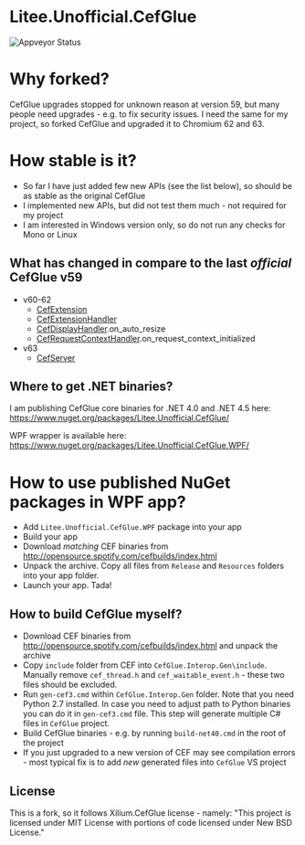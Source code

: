# Litee.Unofficial.CefGlue

![Appveyor Status](https://ci.appveyor.com/api/projects/status/ee8qvlr68hrjum64/branch/master?svg=true)

# Why forked?

CefGlue upgrades stopped for unknown reason at version 59, but many people need upgrades - e.g. to fix security issues. I need the same for my project, so forked CefGlue and upgraded it to Chromium 62 and 63.

# How stable is it?

* So far I have just added few new APIs (see the list below), so should be as stable as the original CefGlue
* I implemented new APIs, but did not test them much - not required for my project
* I am interested in Windows version only, so do not run any checks for Mono or Linux

## What has changed in compare to the last *official* CefGlue v59

* v60-62
  * [CefExtension](https://github.com/chromiumembedded/cef/blob/master/include/cef_extension.h)
  * [CefExtensionHandler](https://github.com/chromiumembedded/cef/blob/master/include/cef_extension_handler.h)
  * [CefDisplayHandler](https://github.com/chromiumembedded/cef/blob/master/include/cef_display_handler.h).on\_auto\_resize
  * [CefRequestContextHandler](https://github.com/chromiumembedded/cef/blob/master/include/cef_request_context_handler.h).on\_request\_context_initialized
* v63
  * [CefServer](https://github.com/chromiumembedded/cef/blob/master/include/cef_server.h)

## Where to get .NET binaries?

I am publishing CefGlue core binaries for .NET 4.0 and .NET 4.5 here: https://www.nuget.org/packages/Litee.Unofficial.CefGlue/

WPF wrapper is available here: https://www.nuget.org/packages/Litee.Unofficial.CefGlue.WPF/

# How to use published NuGet packages in WPF app?

* Add `Litee.Unofficial.CefGlue.WPF` package into your app
* Build your app
* Download *matching* CEF binaries from http://opensource.spotify.com/cefbuilds/index.html
* Unpack the archive. Copy all files from `Release` and `Resources` folders into your app folder.
* Launch your app. Tada!

## How to build CefGlue myself?

* Download CEF binaries from http://opensource.spotify.com/cefbuilds/index.html and unpack the archive
* Copy `include` folder from CEF into `CefGlue.Interop.Gen\include`. Manually remove `cef_thread.h` and `cef_waitable_event.h` - these two files should be excluded.
* Run `gen-cef3.cmd` within `CefGlue.Interop.Gen` folder. Note that you need Python 2.7 installed. In case you need to adjust path to Python binaries you can do it in `gen-cef3.cmd` file. This step will generate multiple C# files in `CefGlue` project.
* Build CefGlue binaries - e.g. by running `build-net40.cmd` in the root of the project
* If you just upgraded to a new version of CEF may see compilation errors - most typical fix is to add *new* generated files into `CefGlue` VS project

## License

This is a fork, so it follows Xilium.CefGlue license - namely: "This project is licensed under MIT License with portions of code licensed under New BSD License."
